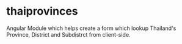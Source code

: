 # thaiprovinces
Angular Module which helps create a form which lookup Thailand's Province, District and Subdistrct from client-side.
